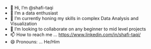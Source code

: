 - 👋 Hi, I’m @shafi-taqi
- 👀 I’m a data enthusiast
- 🌱 I’m currently honing my skills in complex Data Analysis and Visualization
- 💞️ I’m looking to collaborate on any beginner to mid level projects
- 📫 How to reach me ... 
https://www.linkedin.com/in/shafi-taqi/
- 😄 Pronouns: ... He/Him


<!---
shafi-taqi/shafi-taqi is a ✨ special ✨ repository because its `README.md` (this file) appears on your GitHub profile.
You can click the Preview link to take a look at your changes.
--->
